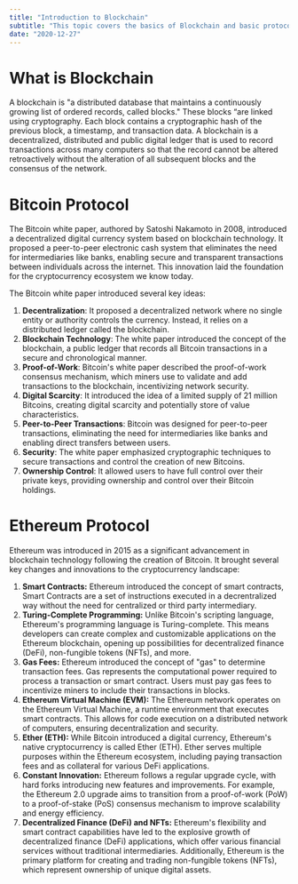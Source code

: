 ```yaml
---
title: "Introduction to Blockchain"
subtitle: "This topic covers the basics of Blockchain and basic protocols" 
date: "2020-12-27"
---
```



# What is Blockchain

A blockchain is "a distributed database that maintains a continuously growing list of ordered records, called blocks." These blocks “are linked using cryptography. Each block contains a cryptographic hash of the previous block, a timestamp, and transaction data. A blockchain is a decentralized, distributed and public digital ledger that is used to record transactions across many computers so that the record cannot be altered retroactively without the alteration of all subsequent blocks and the consensus of the network.





# Bitcoin Protocol

The Bitcoin white paper, authored by Satoshi Nakamoto in 2008, introduced a decentralized digital currency system based on blockchain technology. It proposed a peer-to-peer electronic cash system that eliminates the need for intermediaries like banks, enabling secure and transparent transactions between individuals across the internet. This innovation laid the foundation for the cryptocurrency ecosystem we know today.

The Bitcoin white paper introduced several key ideas:

1. **Decentralization**: It proposed a decentralized network where no single entity or authority controls the currency. Instead, it relies on a distributed ledger called the blockchain.
2. **Blockchain Technology**: The white paper introduced the concept of the blockchain, a public ledger that records all Bitcoin transactions in a secure and chronological manner.
3. **Proof-of-Work**: Bitcoin's white paper described the proof-of-work consensus mechanism, which miners use to validate and add transactions to the blockchain, incentivizing network security.
4. **Digital Scarcity**: It introduced the idea of a limited supply of 21 million Bitcoins, creating digital scarcity and potentially store of value characteristics.
5. **Peer-to-Peer Transactions**: Bitcoin was designed for peer-to-peer transactions, eliminating the need for intermediaries like banks and enabling direct transfers between users.
6. **Security**: The white paper emphasized cryptographic techniques to secure transactions and control the creation of new Bitcoins.
7. **Ownership Control**: It allowed users to have full control over their private keys, providing ownership and control over their Bitcoin holdings.


# Ethereum Protocol

Ethereum was introduced in 2015 as a significant advancement in blockchain technology following the creation of Bitcoin. It brought several key changes and innovations to the cryptocurrency landscape:

1. **Smart Contracts:** Ethereum introduced the concept of smart contracts, Smart Contracts are a set of instructions executed in a decrentralized way without the need for centralized or third party intermediary.
2. **Turing-Complete Programming:** Unlike Bitcoin's scripting language, Ethereum's programming language is Turing-complete. This means developers can create complex and customizable applications on the Ethereum blockchain, opening up possibilities for decentralized finance (DeFi), non-fungible tokens (NFTs), and more.
3. **Gas Fees:** Ethereum introduced the concept of "gas" to determine transaction fees. Gas represents the computational power required to process a transaction or smart contract. Users must pay gas fees to incentivize miners to include their transactions in blocks.
4. **Ethereum Virtual Machine (EVM):** The Ethereum network operates on the Ethereum Virtual Machine, a runtime environment that executes smart contracts. This allows for code execution on a distributed network of computers, ensuring decentralization and security.
5. **Ether (ETH):** While Bitcoin introduced a digital currency, Ethereum's native cryptocurrency is called Ether (ETH). Ether serves multiple purposes within the Ethereum ecosystem, including paying transaction fees and as collateral for various DeFi applications.
6. **Constant Innovation:** Ethereum follows a regular upgrade cycle, with hard forks introducing new features and improvements. For example, the Ethereum 2.0 upgrade aims to transition from a proof-of-work (PoW) to a proof-of-stake (PoS) consensus mechanism to improve scalability and energy efficiency.
7. **Decentralized Finance (DeFi) and NFTs:** Ethereum's flexibility and smart contract capabilities have led to the explosive growth of decentralized finance (DeFi) applications, which offer various financial services without traditional intermediaries. Additionally, Ethereum is the primary platform for creating and trading non-fungible tokens (NFTs), which represent ownership of unique digital assets.


